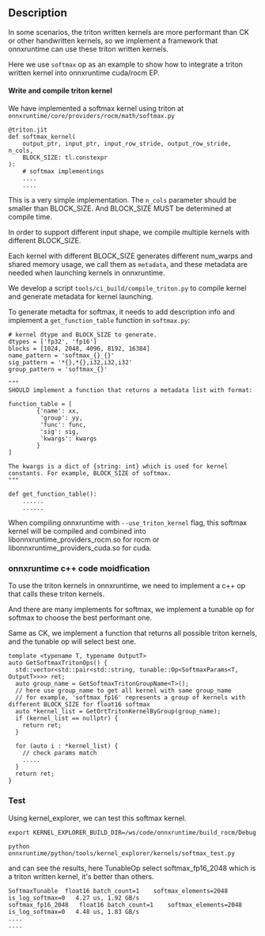 ## Description
In some scenarios, the triton written kernels are more performant than CK or other handwritten kernels, so we implement a framework that onnxruntime can use these triton written kernels.

Here we use `softmax` op as an example to show how to integrate a triton written kernel into onnxruntime cuda/rocm EP.

#### Write and compile triton kernel
We have implemented a softmax kernel using triton at `onnxruntime/core/providers/rocm/math/softmax.py`

```
@triton.jit
def softmax_kernel(
    output_ptr, input_ptr, input_row_stride, output_row_stride, n_cols,
    BLOCK_SIZE: tl.constexpr
):
    # softmax implementings
    ....
    ....
```
This is a very simple implementation. The `n_cols` parameter should be smaller than BLOCK_SIZE. And BLOCK_SIZE MUST be determined at compile time.

In order to support different input shape, we compile multiple kernels with different BLOCK_SIZE.

Each kernel with different BLOCK_SIZE generates different num_warps and shared memory usage, we call them as `metadata`, and these metadata are needed when launching kernels in onnxruntime.

We develop a script `tools/ci_build/compile_triton.py` to compile kernel and generate metadata for kernel launching.

To generate metadta for softmax, it needs to add description info and implement a `get_function_table` function in `softmax.py`:
```
# kernel dtype and BLOCK_SIZE to generate.
dtypes = ['fp32', 'fp16']
blocks = [1024, 2048, 4096, 8192, 16384]
name_pattern = 'softmax_{}_{}'
sig_pattern = '*{},*{},i32,i32,i32'
group_pattern = 'softmax_{}'

"""
SHOULD implement a function that returns a metadata list with format:

function_table = [
        {'name': xx,
         'group': yy,
         'func': func,
         'sig': sig,
         'kwargs': kwargs
        }
]

The kwargs is a dict of {string: int} which is used for kernel constants. For example, BLOCK_SIZE of softmax.
"""

def get_function_table():
    ......
    ......
```

When compiling onnxruntime with `--use_triton_kernel` flag, this softmax kernel will be compiled and combined into libonnxruntime_providers_rocm.so for rocm or libonnxruntime_providers_cuda.so for cuda.

### onnxruntime c++ code moidfication
To use the triton kernels in onnxruntime, we need to implement a c++ op that calls these triton kernels.

And there are many implements for softmax, we implement a tunable op for softmax to choose the best performant one.

Same as CK, we implement a function that returns all possible triton kernels, and the tunable op will select best one.

```
template <typename T, typename OutputT>
auto GetSoftmaxTritonOps() {
  std::vector<std::pair<std::string, tunable::Op<SoftmaxParams<T, OutputT>>>> ret;
  auto group_name = GetSoftmaxTritonGroupName<T>();
  // here use group_name to get all kernel with same group_name
  // for example, 'softmax_fp16' represents a group of kernels with different BLOCK_SIZE for float16 softmax
  auto *kernel_list = GetOrtTritonKernelByGroup(group_name);
  if (kernel_list == nullptr) {
    return ret;
  }

  for (auto i : *kernel_list) {
    // check params match
    .....
  }
  return ret;
}
```

### Test
Using kernel_explorer, we can test this softmax kernel.
```
export KERNEL_EXPLORER_BUILD_DIR=/ws/code/onnxruntime/build_rocm/Debug

python onnxruntime/python/tools/kernel_explorer/kernels/softmax_test.py
```
and can see the results, here TunableOp select softmax_fp16_2048 which is a triton written kernel, it's better than others.
```
SoftmaxTunable	float16 batch_count=1    softmax_elements=2048 is_log_softmax=0   4.27 us, 1.92 GB/s
softmax_fp16_2048	float16 batch_count=1    softmax_elements=2048 is_log_softmax=0   4.48 us, 1.83 GB/s
....
....
```

